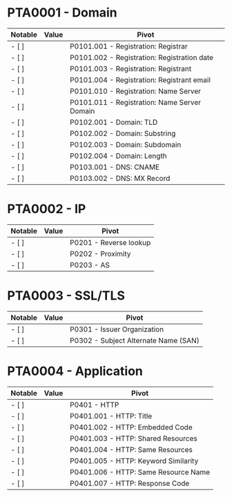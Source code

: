# PTA0001 - Domain

| Notable | Value | Pivot |
|---------|-------|-------|
| - [ ] |  | P0101.001 - Registration: Registrar |
| - [ ] |  | P0101.002 - Registration: Registration date |
| - [ ] |  | P0101.003 - Registration: Registrant |
| - [ ] |  | P0101.004 - Registration: Registrant email |
| - [ ] |  | P0101.010 - Registration: Name Server |
| - [ ] |  | P0101.011 - Registration: Name Server Domain |
| - [ ] |  | P0102.001 - Domain: TLD |
| - [ ] |  | P0102.002 - Domain: Substring |
| - [ ] |  | P0102.003 - Domain: Subdomain |
| - [ ] |  | P0102.004 - Domain: Length |
| - [ ] |  | P0103.001 - DNS: CNAME |
| - [ ] |  | P0103.002 - DNS: MX Record |

# PTA0002 - IP

| Notable | Value | Pivot |
|---------|-------|-------|
| - [ ] |  | P0201 - Reverse lookup |
| - [ ] |  | P0202 - Proximity |
| - [ ] |  | P0203 - AS |

# PTA0003 - SSL/TLS

| Notable | Value | Pivot |
|---------|-------|-------|
| - [ ] |  | P0301 - Issuer Organization |
| - [ ] |  | P0302 - Subject Alternate Name (SAN) |

# PTA0004 - Application

| Notable | Value | Pivot |
|---------|-------|-------|
| - [ ] |  | P0401 - HTTP |
| - [ ] |  | P0401.001 - HTTP: Title |
| - [ ] |  | P0401.002 - HTTP: Embedded Code |
| - [ ] |  | P0401.003 - HTTP: Shared Resources |
| - [ ] |  | P0401.004 - HTTP: Same Resources |
| - [ ] |  | P0401.005 - HTTP: Keyword Similarity |
| - [ ] |  | P0401.006 - HTTP: Same Resource Name |
| - [ ] |  | P0401.007 - HTTP: Response Code |
